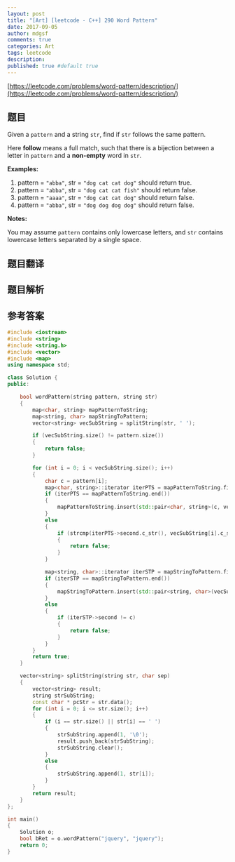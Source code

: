 ```yaml
---
layout: post
title: "[Art] [leetcode - C++] 290 Word Pattern"
date: 2017-09-05
author: mdgsf
comments: true
categories: Art
tags: leetcode
description:
published: true #default true
---
```


[https://leetcode.com/problems/word-pattern/description/](https://leetcode.com/problems/word-pattern/description/)

## 题目

Given a `pattern` and a string `str`, find if `str` follows the same pattern.

Here **follow** means a full match, such that there is a bijection between a letter in `pattern` and a **non-empty** word in `str`.

**Examples:**

1. pattern = `"abba"`, str = `"dog cat cat dog"` should return true.
2. pattern = `"abba"`, str = `"dog cat cat fish"` should return false.
3. pattern = `"aaaa"`, str = `"dog cat cat dog"` should return false.
4. pattern = `"abba"`, str = `"dog dog dog dog"` should return false.

**Notes:**

You may assume `pattern` contains only lowercase letters, and `str` contains lowercase letters separated by a single space. 

## 题目翻译

## 题目解析

## 参考答案

```c++
#include <iostream>
#include <string>
#include <string.h>
#include <vector>
#include <map>
using namespace std;

class Solution {
public:

	bool wordPattern(string pattern, string str) 
	{
		map<char, string> mapPatternToString;
		map<string, char> mapStringToPattern;
		vector<string> vecSubString = splitString(str, ' ');

		if (vecSubString.size() != pattern.size())
		{
			return false;
		}

		for (int i = 0; i < vecSubString.size(); i++)
		{
			char c = pattern[i];
			map<char, string>::iterator iterPTS = mapPatternToString.find(c);
			if (iterPTS == mapPatternToString.end())
			{
				mapPatternToString.insert(std::pair<char, string>(c, vecSubString[i]));
			}
			else
			{
				if (strcmp(iterPTS->second.c_str(), vecSubString[i].c_str()) != 0)
				{
					return false;
				}
			}

			map<string, char>::iterator iterSTP = mapStringToPattern.find(vecSubString[i]);
			if (iterSTP == mapStringToPattern.end())
			{
				mapStringToPattern.insert(std::pair<string, char>(vecSubString[i], c));
			}
			else
			{
				if (iterSTP->second != c)
				{
					return false;
				}
			}
		}
		return true;
	}

	vector<string> splitString(string str, char sep)
	{
		vector<string> result;
		string strSubString;
		const char * pcStr = str.data();
		for (int i = 0; i <= str.size(); i++)
		{
			if (i == str.size() || str[i] == ' ')
			{
				strSubString.append(1, '\0');
				result.push_back(strSubString);
				strSubString.clear();
			}
			else
			{
				strSubString.append(1, str[i]);
			}
		}
		return result;
	}
};

int main()
{
	Solution o;
	bool bRet = o.wordPattern("jquery", "jquery");
	return 0;
}
```

